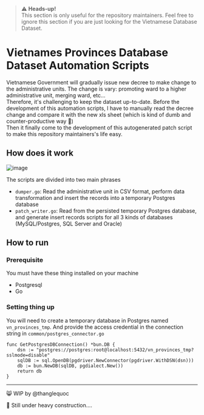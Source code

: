 > ⚠️ **Heads-up!**  
This section is only useful for the repository maintainers. Feel free to ignore this section if you are just looking for the Vietnamese Database Dataset.

# Vietnames Provinces Database Dataset Automation Scripts

Vietnamese Government will gradually issue new decree to make change to the administrative units. The change is vary: promoting ward to a higher administrative unit, merging ward, etc...  
Therefore, it's challenging to keep the dataset up-to-date. Before the development of this automation scripts, I have to manually read the decree change and compare it with the new xls sheet (which is kind of dumb and counter-productive way 🙈)  
Then it finally come to the development of this autogenerated patch script to make this repository maintainers's life easy.

## How does it work
![image](https://user-images.githubusercontent.com/20574640/235334410-cb7aa96d-d8c3-41b9-9016-32a68ad6bdae.png)

The scripts are divided into two main phrases

- `dumper.go`: Read the administrative unit in CSV format, perform data transformation and insert the records into a temporary Postgres database  
- `patch_writer.go`: Read from the persisted temporary Postgres database, and generate insert records scripts for all 3 kinds of databases (MySQL/Postgres, SQL Server and Oracle)  
## How to run
### Prerequisite
You must have these thing installed on your machine
- Postgresql
- Go
### Setting thing up
You will need to create a temporary database in Postgres named `vn_provinces_tmp`. And provide the access credential in the connection string in `common/postgres_connector.go`

```golang
func GetPostgresDBConnection() *bun.DB {
	dsn := "postgres://postgres:root@localhost:5432/vn_provinces_tmp?sslmode=disable"
	sqlDB := sql.OpenDB(pgdriver.NewConnector(pgdriver.WithDSN(dsn)))
	db := bun.NewDB(sqlDB, pgdialect.New())
	return db
}
```


---
😸 WIP by @thanglequoc

🚧 Still under heavy construction....
